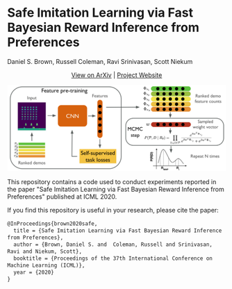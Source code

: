 # Safe Imitation Learning via Fast Bayesian Reward Inference from Preferences

Daniel S. Brown, Russell Coleman, Ravi Srinivasan, Scott Niekum

<p align="center">
  <a href="https://arxiv.org/abs/2002.09089">View on ArXiv</a> |
  <a href="https://sites.google.com/view/bayesianrex/">Project Website</a>
</p>


<p align=center>
  <img src='assets/brexslide.PNG' width=600>
</p>



This repository contains a code used to conduct experiments reported in the paper "Safe Imitation Learning via Fast Bayesian Reward Inference from Preferences" published at ICML 2020.

If you find this repository is useful in your research, please cite the paper:
```
@InProceedings{brown2020safe,
  title = {Safe Imitation Learning via Fast Bayesian Reward Inference from Preferences},
  author = {Brown, Daniel S. and  Coleman, Russell and Srinivasan, Ravi and Niekum, Scott},
  booktitle = {Proceedings of the 37th International Conference on Machine Learning (ICML)},
  year = {2020}
}
```

